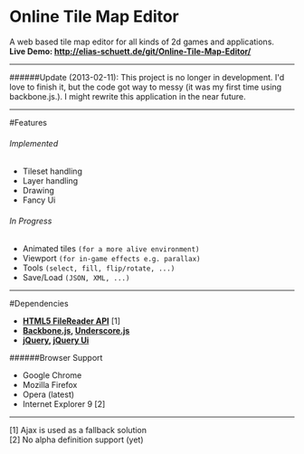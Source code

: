 Online Tile Map Editor
======================

A web based tile map editor for all kinds of 2d games and applications.  
**Live Demo: http://elias-schuett.de/git/Online-Tile-Map-Editor/**

----

######Update (2013-02-11): This project is no longer in development. I'd love to finish it, but the code got way to messy (it was my first time using backbone.js.). I might rewrite this application in the near future.

-----

#Features

###### Implemented
  
  * Tileset handling
  * Layer handling
  * Drawing
  * Fancy Ui

###### In Progress

  * Animated tiles `(for a more alive environment)`
  * Viewport `(for in-game effects e.g. parallax)`
  * Tools `(select, fill, flip/rotate, ...)`
  * Save/Load `(JSON, XML, ...)`

-----

#Dependencies

  * **[HTML5 FileReader API](http://www.w3.org/TR/FileAPI/#dfn-filereader)** [1]
  * **[Backbone.js](http://backbonejs.org/), [Underscore.js](http://underscorejs.org/)**
  * **[jQuery](http://jquery.com/), [jQuery Ui](http://jqueryui.com/)**


######Browser Support

  * Google Chrome
  * Mozilla Firefox
  * Opera (latest)
  * Internet Explorer 9 [2]

----
[1] Ajax is used as a fallback solution  
[2] No alpha definition support (yet)
